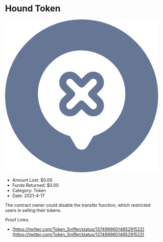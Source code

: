# Hound Token
![Hound Token](/rektimages/Hound-Token.png)
- Amount Lost: $0.00
- Funds Returned: $0.00
- Category: Token
- Date: 2021-4-17

The contract owner could disable the transfer function, which restricted users in selling their tokens.


Proof Links:
- [https://twitter.com/Token_Sniffer/status/1374999601485291522](https://twitter.com/Token_Sniffer/status/1374999601485291522)



